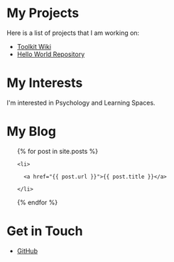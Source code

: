 # My Projects

Here is a list of projects that I am working on:

<ul>

<li><a href="https://kzinke.github.io/Toolkit_wiki/">Toolkit Wiki</a></li>

<li><a href="https://github.com/kzinke/hello-world">Hello World Repository</a></li>

</ul>

# My Interests

I'm interested in Psychology and Learning Spaces.

# My Blog
<ul>

  {% for post in site.posts %}

    <li>

      <a href="{{ post.url }}">{{ post.title }}</a>

    </li>

  {% endfor %}

</ul>

# Get in Touch
<ul>

<li><a href="https://github.com/kzinke">GitHub</a></li>

</ul>
